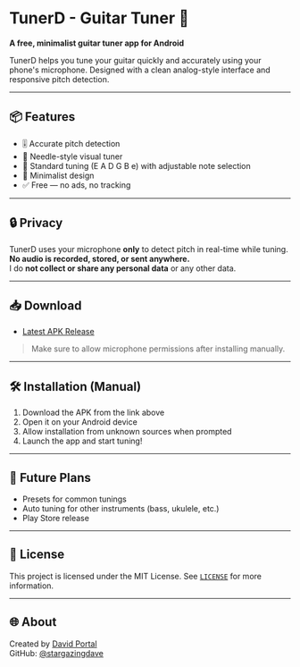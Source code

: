 # TunerD - Guitar Tuner 🎸
**A free, minimalist guitar tuner app for Android**

TunerD helps you tune your guitar quickly and accurately using your phone's microphone. Designed with a clean analog-style interface and responsive pitch detection.

---

## 📦 Features

- 🎚️ Accurate pitch detection
- 🎯 Needle-style visual tuner
- 🔔 Standard tuning (E A D G B e) with adjustable note selection
- 🎨 Minimalist design
- ✅ Free — no ads, no tracking

---

## 🔒 Privacy

TunerD uses your microphone **only** to detect pitch in real-time while tuning.  
**No audio is recorded, stored, or sent anywhere.**  
I do **not collect or share any personal data** or any other data.

---

## 📥 Download

- [Latest APK Release](https://davidportal.dev/downloads/tunerd-v1.0-release.apk)

> Make sure to allow microphone permissions after installing manually.

---

## 🛠️ Installation (Manual)

1. Download the APK from the link above
2. Open it on your Android device
3. Allow installation from unknown sources when prompted
4. Launch the app and start tuning!

---

## 📡 Future Plans

- Presets for common tunings
- Auto tuning for other instruments (bass, ukulele, etc.)
- Play Store release

---

## 💼 License

This project is licensed under the MIT License. See [`LICENSE`](LICENSE) for more information.

---

## 🌐 About

Created by [David Portal](https://davidportal.dev)  
GitHub: [@stargazingdave](https://github.com/stargazingdave)
